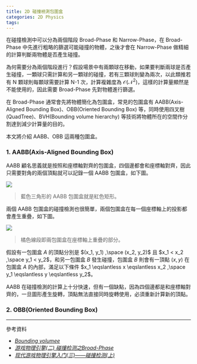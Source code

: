 ```yaml
---
title: 2D 碰撞檢測包圍盒
categories: 2D Physics
tags:
---
```


在碰撞檢測中可以分為兩個階段 Broad-Phase 和 Narrow-Phase，在 Broad-Phase 中先進行粗略的篩選可能碰撞的物體，之後才會在 Narrow-Phase 做精細的計算判斷兩物體是否產生碰撞。

為何需要分為兩個階段進行？假設場景中有兩顆球在移動，如果要判斷兩球是否產生碰撞，一顆球只需計算和另一顆球的碰撞，若有三顆球則變為兩次，以此類推若有 N 顆球則每顆球需要計算 N-1 次，計算複雜度為 $\mathcal{O(N^2)}$，這樣的計算量顯然是不能使用的，因此需要 Broad-Phase 先對物體進行篩選。

在 Broad-Phase 通常會先將物體簡化為包圍盒，常見的包圍盒有 AABB(Axis-Aligned Bounding Box)、OBB(Oriented Bounding Box) 等，同時使用四叉樹(QuadTree)、BVH(Bounding volume hierarchy) 等技術將物體所在的空間作分割達到減少計算量的目的。

本文將介紹 AABB、OBB 這兩種包圍盒。

<!-- more -->
### 1. AABB(Axis-Aligned Bounding Box)
AABB 顧名思義就是按照和座標軸對齊的包圍盒，四個邊都會和座標軸對齊，因此只需要對角的兩個頂點就可以記錄一個 AABB 包圍盒，如下圖。

![](/blog/images/AABB.jpg)
> 藍色三角形的 AABB 包圍盒就是紅色矩形。

兩個 AABB 包圍盒的碰撞檢測也很簡單，兩個包圍盒在每一個座標軸上的投影都會產生重疊，如下圖。

![](/blog/images/AABB-collision.jpg)
> 橘色線段即兩包圍盒在座標軸上重疊的部分。

假設有一包圍盒 $A$ 的頂點分別是 $(x_1, y_1) ,\space (x_2, y_2)$ 且 $x_1 < x_2 ,\space y_1 < y_2$，和另一包圍盒 $B$ 發生碰撞，包圍盒 $B$ 則會有一頂點 $(x, y)$ 在包圍盒 $A$ 的內部，滿足以下條件 $x_1 \eqslantless x \eqslantless x_2 ,\space y_1 \eqslantless y \eqslantless y_2$。

AABB 在碰撞檢測的計算上十分快速，但有一個缺點，因為四個邊都是和座標軸對齊的，一旦圖形產生旋轉，頂點無法直接同時旋轉使用，必須重新計算新的頂點。

### 2. OBB(Oriented Bounding Box)


***
參考資料
- *[Bounding volumee](https://en.wikipedia.org/wiki/Bounding_volume)*
- *[游戏物理引擎(二) 碰撞检测之Broad-Phase](https://zhuanlan.zhihu.com/p/113415779)*
- *[现代游戏物理引擎入门(三)——碰撞检测(上)](https://zhuanlan.zhihu.com/p/396719279)*
